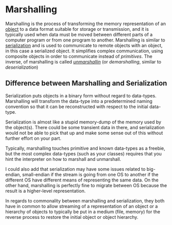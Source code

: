 # Marshalling

Marshalling is the process of transforming the memory representation of an [object](https://en.wikipedia.org/wiki/Object_(computer_science)) to a data format suitable for storage or transmission, and it is typically used when data must be moved between different parts of a computer program or from one program to another. Marshalling is similar to [serialization](https://en.wikipedia.org/wiki/Serialization) and is used to communicate to remote objects with an object, in this case a serialized object. It simplifies complex communication, using composite objects in order to communicate instead of *primitives*. The inverse, of marshalling is called [*unmarshallin*](https://en.wikipedia.org/wiki/Unmarshalling) (or *demarshalling*, similar to *deserialization*)

## Difference between Marshalling and Serialization

Serialization puts objects in a binary form without regard to data-types. Marshalling will transform the data-type into a predetermined naming convention so that it can be reconstructed with respect to the initial data-type.

Serialization is almost like a stupid memory-dump of the memory used by the object(s). There could be some transient data in there, and serialization would not be able to pick that up and make some sense out of this without further effort on your part.

Typically, marshalling touches primitive and known data-types as a freebie, but the most complex data-types (such as your classes) requires that you hint the interpreter on how to marshall and unmarshall.

I could also add that serialization may have some issues related to big-endian, small-endian if the stream is going from one OS to another if the different OS have different means of representing the same data. On the other hand, marshalling is perfectly fine to migrate between OS because the result is a higher-level representation.

In regards to commonality between marshalling and serialization, they both have in common to allow streaming of a representation of an object or a hierarchy of objects to typically be put in a medium (file, memory) for the reverse process to restore the initial object or object hierarchy.
